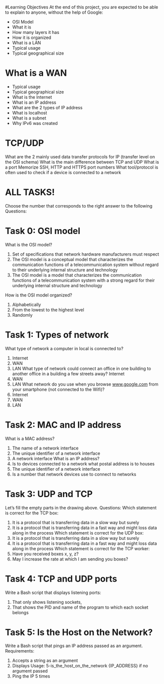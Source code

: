 #Learning Objectives
At the end of this project, you are expected to be able to explain to anyone, without the help of Google:
- OSI Model
- What it is
- How many layers it has
- How it is organized
- What is a LAN
- Typical usage
- Typical geographical size
# What is a WAN
- Typical usage
- Typical geographical size
- What is the Internet
- What is an IP address
- What are the 2 types of IP address
- What is localhost
- What is a subnet
- Why IPv6 was created

# TCP/UDP
What are the 2 mainly used data transfer protocols for IP (transfer level on the OSI schema)
What is the main difference between TCP and UDP
What is a port
Memorize SSH, HTTP and HTTPS port numbers
What tool/protocol is often used to check if a device is connected to a network
# ALL TASKS!

Choose the number that corresponds to the right answer to the following Questions:
# Task 0: OSI model
What is the OSI model?
1. Set of specifications that network hardware manufacturers must respect
2. The OSI model is a conceptual model that characterizes the communication functions of a telecommunication system without regard to their underlying internal structure and technology
3. The OSI model is a model that characterizes the communication functions of a telecommunication system with a strong regard for their underlying internal structure and technology

How is the OSI model organized?
1. Alphabetically
2. From the lowest to the highest level
3. Randomly


# Task 1: Types of network

What type of network a computer in local is connected to?
  1. Internet
  2. WAN
  3. LAN
What type of network could connect an office in one building to another office in a building a few streets away?
Internet
  1. WAN
  2. LAN
What network do you use when you browse www.google.com from your smartphone (not connected to the Wifi)?
  1. Internet
  2. WAN
  3. LAN

# Task 2: MAC and IP address

What is a MAC address?
  1. The name of a network interface
  2. The unique identifier of a network interface
  3. A network interface
What is an IP address?
  1. Is to devices connected to a network what postal address is to houses
  2. The unique identifier of a network interface
  3. Is a number that network devices use to connect to networks

# Task 3: UDP and TCP

Let’s fill the empty parts in the drawing above.
Questions:
Which statement is correct for the TCP box:
  1. It is a protocol that is transferring data in a slow way but surely
  2. It is a protocol that is transferring data in a fast way and might loss data along in the process
Which statement is correct for the UDP box:
  1. It is a protocol that is transferring data in a slow way but surely
  2. It is a protocol that is transferring data in a fast way and might loss data along in the process
 Which statement is correct for the TCP worker:
  1. Have you received boxes x, y, z?
  2. May I increase the rate at which I am sending you boxes?

# Task 4: TCP and UDP ports

Write a Bash script that displays listening ports:
1. That only shows listening sockets,
2. That shows the PID and name of the program to which each socket belongs

# Task 5: Is the Host on the Network?

Write a Bash script that pings an IP address passed as an argument.
Requirements:
1. Accepts a string as an argument
2. Displays Usage: 5-is_the_host_on_the_network {IP_ADDRESS} if no argument passed 
3. Ping the IP 5 times
